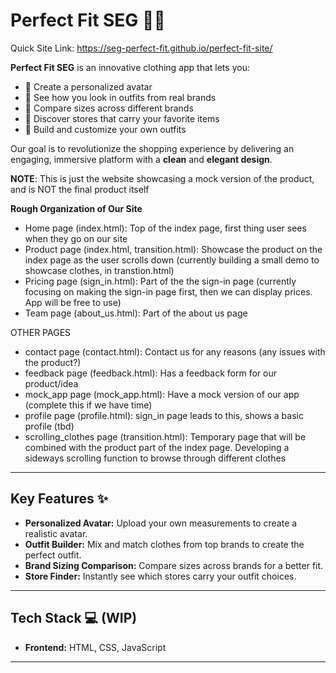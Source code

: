 # Perfect Fit SEG 👗👕

Quick Site Link: https://seg-perfect-fit.github.io/perfect-fit-site/

**Perfect Fit SEG** is an innovative clothing app that lets you:

- 🧍 Create a personalized avatar
- 👗 See how you look in outfits from real brands
- 📏 Compare sizes across different brands
- 🛒 Discover stores that carry your favorite items
- 👚 Build and customize your own outfits

Our goal is to revolutionize the shopping experience by delivering an engaging, immersive platform with a **clean** and **elegant design**.

**NOTE**: This is just the website showcasing a mock version of the product, and is NOT the final product itself

**Rough Organization of Our Site**
- Home page (index.html): Top of the index page, first thing user sees when they go on our site
- Product page (index.html, transition.html): Showcase the product on the index page as the user scrolls down (currently building a small demo to showcase clothes, in transtion.html)
- Pricing page (sign_in.html): Part of the the sign-in page (currently focusing on making the sign-in page first, then we can display prices. App will be free to use)
- Team page (about_us.html): Part of the about us page

OTHER PAGES
- contact page (contact.html): Contact us for any reasons (any issues with the product?)
- feedback page (feedback.html): Has a feedback form for our product/idea
- mock_app page (mock_app.html): Have a mock version of our app (complete this if we have time)
- profile page (profile.html): sign_in page leads to this, shows a basic profile (tbd)
- scrolling_clothes page (transition.html): Temporary page that will be combined with the product part of the index page. Developing a sideways scrolling function to browse through different clothes

---

## Key Features ✨

- **Personalized Avatar:** Upload your own measurements to create a realistic avatar.
- **Outfit Builder:** Mix and match clothes from top brands to create the perfect outfit.
- **Brand Sizing Comparison:** Compare sizes across brands for a better fit.
- **Store Finder:** Instantly see which stores carry your outfit choices.

---

## Tech Stack 💻 (WIP)

- **Frontend:** HTML, CSS, JavaScript

---
